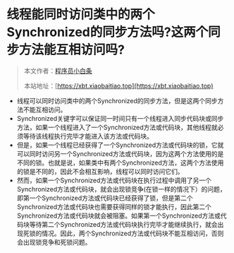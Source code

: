 # 线程能同时访问类中的两个Synchronized的同步方法吗?这两个同步方法能互相访问吗?

> 本文作者：[程序员小白条](https://github.com/luoye6)
>
> 本站地址：[https://xbt.xiaobaitiao.top](https://xbt.xiaobaitiao.top)

- 线程可以同时访问类中的两个Synchronized的同步方法，但是这两个同步方法不能互相访问。
- Synchronized关键字可以保证同一时间只有一个线程进入同步代码块或同步方法，如果一个线程进入了一个Synchronized方法或代码块，其他线程就必须等待该线程执行完毕才能进入该方法或代码块。
- 但是，如果一个线程已经获得了一个Synchronized方法或代码块的锁，它就可以同时访问另一个Synchronized方法或代码块，因为这两个方法使用的是不同的锁。也就是说，如果类中有两个Synchronized方法，这两个方法使用的锁是不同的，因此不会相互影响，线程可以同时访问它们。
- 然而，如果一个Synchronized方法或代码块在执行过程中调用了另一个Synchronized方法或代码块，就会出现锁竞争(在锁一样的情况下）的问题，即第一个Synchronized方法或代码块已经获得了锁，但是第二个Synchronized方法或代码块也需要获得同样的锁才能执行，因此第二个Synchronized方法或代码块就会被阻塞。如果第一个Synchronized方法或代码块等待第二个Synchronized方法或代码块执行完毕才能继续执行，就会出现死锁的情况。因此，两个Synchronized方法或代码块不能互相访问，否则会出现锁竞争和死锁问题。